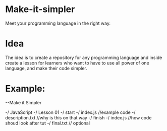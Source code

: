 # Make-it-simpler
Meet your programming language in the right way.

# Idea
The idea is to create a repository for any programming language and inside create a lesson for learners who want to have to use all power of one language, and make their code simpler. 

# Example: 

--Make it Simpler

  -/ JavaScript
    -/ Lesson 01
      -/ start
        -/ index.js //example code 
        -/ description.txt //why is this on that way
      -/ finish
        -/ index.js //how code shoud look after tut
        -/ final.txt // optional
